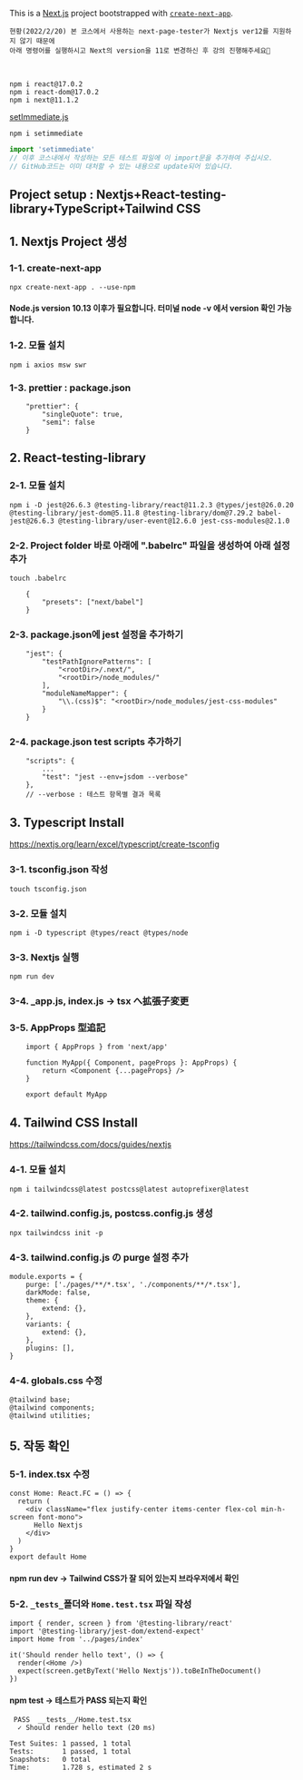 This is a [Next.js](https://nextjs.org/) project bootstrapped with [`create-next-app`](https://github.com/vercel/next.js/tree/canary/packages/create-next-app).

    현황(2022/2/20) 본 코스에서 사용하는 next-page-tester가 Nextjs ver12를 지원하지 않기 때문에
    아래 명령어를 실행하시고 Next의 version을 11로 변경하신 후 강의 진행해주세요🙇

<br />

    npm i react@17.0.2
    npm i react-dom@17.0.2
    npm i next@11.1.2

[setImmediate.js](https://github.com/yuzujs/setImmediate)

`npm i setimmediate`

```js
import 'setimmediate'
// 이후 코스내에서 작성하는 모든 테스트 파일에 이 import문을 추가하여 주십시오.
// GitHub코드는 이미 대처할 수 있는 내용으로 update되어 있습니다.
```

## Project setup : Nextjs+React-testing-library+TypeScript+Tailwind CSS

## 1. Nextjs Project 생성

### 1-1. create-next-app

    npx create-next-app . --use-npm

#### Node.js version 10.13 이후가 필요합니다. 터미널 node -v 에서 version 확인 가능합니다.

### 1-2. 모듈 설치

    npm i axios msw swr

### 1-3. prettier : package.json

```
    "prettier": {
        "singleQuote": true,
        "semi": false
    }
```

## 2. React-testing-library

### 2-1. 모듈 설치

    npm i -D jest@26.6.3 @testing-library/react@11.2.3 @types/jest@26.0.20 @testing-library/jest-dom@5.11.8 @testing-library/dom@7.29.2 babel-jest@26.6.3 @testing-library/user-event@12.6.0 jest-css-modules@2.1.0

### 2-2. Project folder 바로 아래에 ".babelrc" 파일을 생성하여 아래 설정 추가

    touch .babelrc

```
    {
        "presets": ["next/babel"]
    }
```

### 2-3. package.json에 jest 설정을 추가하기

```
    "jest": {
        "testPathIgnorePatterns": [
            "<rootDir>/.next/",
            "<rootDir>/node_modules/"
        ],
        "moduleNameMapper": {
            "\\.(css)$": "<rootDir>/node_modules/jest-css-modules"
        }
    }
```

### 2-4. package.json test scripts 추가하기

```
    "scripts": {
        ...
        "test": "jest --env=jsdom --verbose"
    },
    // --verbose : 테스트 항목별 결과 목록
```

## 3. Typescript Install

https://nextjs.org/learn/excel/typescript/create-tsconfig

### 3-1. tsconfig.json 작성

    touch tsconfig.json

### 3-2. 모듈 설치

    npm i -D typescript @types/react @types/node

### 3-3. Nextjs 실행

    npm run dev

### 3-4. \_app.js, index.js -> tsx へ拡張子変更

### 3-5. AppProps 型追記

```
    import { AppProps } from 'next/app'

    function MyApp({ Component, pageProps }: AppProps) {
        return <Component {...pageProps} />
    }

    export default MyApp
```

## 4. Tailwind CSS Install

https://tailwindcss.com/docs/guides/nextjs

### 4-1. 모듈 설치

    npm i tailwindcss@latest postcss@latest autoprefixer@latest

### 4-2. tailwind.config.js, postcss.config.js 생성

    npx tailwindcss init -p

### 4-3. tailwind.config.js の purge 설정 추가

```
module.exports = {
    purge: ['./pages/**/*.tsx', './components/**/*.tsx'],
    darkMode: false,
    theme: {
        extend: {},
    },
    variants: {
        extend: {},
    },
    plugins: [],
}
```

### 4-4. globals.css 수정

```
@tailwind base;
@tailwind components;
@tailwind utilities;
```

## 5. 작동 확인

### 5-1. index.tsx 수정

```
const Home: React.FC = () => {
  return (
    <div className="flex justify-center items-center flex-col min-h-screen font-mono">
      Hello Nextjs
    </div>
  )
}
export default Home
```

#### npm run dev -> Tailwind CSS가 잘 되어 있는지 브라우저에서 확인

### 5-2. `_tests_`폴더와 `Home.test.tsx` 파일 작성

```
import { render, screen } from '@testing-library/react'
import '@testing-library/jest-dom/extend-expect'
import Home from '../pages/index'

it('Should render hello text', () => {
  render(<Home />)
  expect(screen.getByText('Hello Nextjs')).toBeInTheDocument()
})
```

#### npm test -> 테스트가 PASS 되는지 확인

```
 PASS  __tests__/Home.test.tsx
  ✓ Should render hello text (20 ms)

Test Suites: 1 passed, 1 total
Tests:       1 passed, 1 total
Snapshots:   0 total
Time:        1.728 s, estimated 2 s
```
